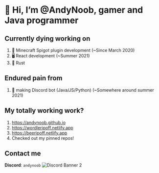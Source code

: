 # 👋 Hi, I’m @AndyNoob, gamer and Java programmer

## Currently dying working on
1. 🔌 Minecraft Spigot plugin development (~Since March 2020)
2. 🖥 React development (~Summer 2021)
3. 🦀 Rust

## Endured pain from
1. 🤖 making Discord bot (Java/JS/Python) (~Somewhere around summer 2021)

## My totally working work?
1. https://andynoob.github.io
2. https://wordleripoff.netlify.app
3. https://beeripoff.netlify.app
4. Checked out my pinned repos!

## Contact me
**Discord**: `andynoob`
![Discord Banner 2](https://discordapp.com/api/guilds/hmqspPuhHd/widget.png?style=banner2)
